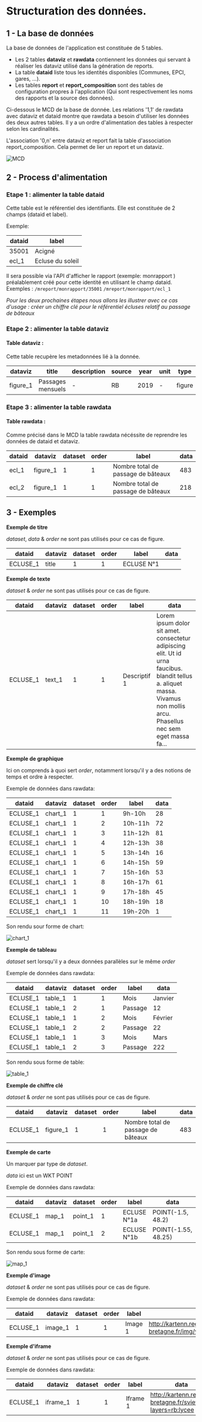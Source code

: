 # Structuration des données.


## 1 - La base de données


La base de données de l'application est constituée de 5 tables.

* Les 2 tables **dataviz** et **rawdata** contiennent les données qui servant à réaliser les dataviz utilisé dans la génération de reports.
* La table **dataid** liste tous les identités disponibles (Communes, EPCI, gares, ...).
* Les tables **report** et **report_composition** sont des tables de configuration propres à l'application (Qui sont respectivement les noms des rapports et la source des données).

Ci-dessous le MCD de la base de donnée. Les relations '1,1' de rawdata avec dataviz et dataid montre que rawdata a besoin d'utiliser les données des deux autres tables. Il y a un ordre d'alimentation des tables à respecter selon les cardinalités.

L'association '0,n' entre dataviz et report fait la table d'association report_composition. Cela permet de lier un report et un dataviz.

![MCD](img/mcd.png "MCD")


## 2 - Process d'alimentation

### Etape 1 : alimenter la table dataid


Cette table est le référentiel des identifiants. Elle est constituée de 2 champs (dataid et label).

Exemple:

dataid | label
-------|------
35001 | Acigné
ecl_1 | Ecluse du soleil

Il sera possible via l'API d'afficher le rapport (exemple: monrapport ) préalablement créé pour cette identité en utilisant le champ dataid.
Exemples : 
``/mreport/monrapport/35001``
``/mreport/monrapport/ecl_1``


*Pour les deux prochaines étapes nous allons les illustrer avec ce cas d'usage : créer un chiffre clé pour le référentiel écluses relatif au passage de bâteaux*


### Etape 2 : alimenter la table dataviz

#### Table dataviz :

Cette table recupère les metadonnées lié à la donnée. 

dataviz | title | description | source | year | unit | type | level | job | viz
--------|-------|-------------|--------|------|------|------|-------|-----|----
figure_1 | Passages mensuels | - | RB | 2019 | - | figure | ecluse | - | -


### Etape 3 : alimenter la table rawdata

#### Table rawdata :


Comme précisé dans le MCD la table rawdata nécéssite de reprendre les données de dataid et dataviz.

dataid | dataviz | dataset | order | label | data
-------|---------|---------|------|--------|-----
ecl_1 | figure_1 | 1 | 1 | Nombre total de passage de bâteaux | 483
ecl_2 | figure_1 | 1 | 1 | Nombre total de passage de bâteaux | 218


## 3 - Exemples


**Exemple de titre** 

*dataset*, *data* & *order* ne sont pas utilisés pour ce cas de figure.

dataid | dataviz | dataset | order | label | data
-------|---------|---------|------|--------|-----
ECLUSE_1 | title | 1 | 1 |ECLUSE N°1 |


**Exemple de texte**

*dataset* & *order* ne sont pas utilisés pour ce cas de figure.

dataid | dataviz | dataset | order | label | data
-------|---------|---------|------|--------|-----
ECLUSE_1 | text_1 | 1 | 1 | Descriptif 1 | Lorem ipsum dolor sit amet. consectetur adipiscing elit. Ut id urna faucibus. blandit tellus a. aliquet massa. Vivamus non mollis arcu. Phasellus nec sem eget massa fa...


**Exemple de graphique** 

Ici on comprends à quoi sert *order*, notamment lorsqu'il y a des notions de temps et ordre à respecter.

Exemple de données dans rawdata:

dataid | dataviz | dataset | order | label | data
-------|---------|---------|------|--------|-----
ECLUSE_1 | chart_1 | 1 | 1 | 9h-10h | 28
ECLUSE_1 | chart_1 | 1 | 2 | 10h-11h |72
ECLUSE_1 | chart_1 | 1 | 3 | 11h-12h | 81
ECLUSE_1 | chart_1 | 1 | 4 | 12h-13h | 38
ECLUSE_1 | chart_1 | 1 | 5 | 13h-14h | 16
ECLUSE_1 | chart_1 | 1 | 6 | 14h-15h | 59
ECLUSE_1 | chart_1 | 1 | 7 | 15h-16h | 53
ECLUSE_1 | chart_1 | 1 | 8 | 16h-17h | 61
ECLUSE_1 | chart_1 | 1 | 9 | 17h-18h | 45
ECLUSE_1 | chart_1 | 1 | 10 | 18h-19h | 18
ECLUSE_1 | chart_1 | 1 | 11 | 19h-20h | 1

Son rendu sour forme de chart:

![chart_1](img/chart_1.png?raw=true  "chart_1")


**Exemple de tableau** 

*dataset* sert lorsqu'il y a deux données parallèles sur le même *order*

Exemple de données dans rawdata:

dataid | dataviz | dataset | order | label | data
-------|---------|---------|------|--------|-----
ECLUSE_1 | table_1 | 1 | 1 | Mois | Janvier |
ECLUSE_1 | table_1 | 2 | 1 | Passage | 12 |
ECLUSE_1 | table_1 | 1 | 2 | Mois | Février |
ECLUSE_1 | table_1 | 2 | 2 | Passage | 22 |
ECLUSE_1 | table_1 | 1 | 3 | Mois | Mars |
ECLUSE_1 | table_1 | 2 | 3 | Passage | 222

Son rendu sous forme de table:

![table_1](img/table_1.png?raw=true  "table_1")

**Exemple de chiffre clé**

*dataset* & *order* ne sont pas utilisés pour ce cas de figure.

dataid | dataviz | dataset | order | label | data
-------|---------|---------|------|--------|-----
ECLUSE_1 | figure_1 | 1 | 1 | Nombre total de passage de bâteaux | 483


**Exemple de carte** 

Un marquer par type de *dataset*. 

*data* ici est un WKT POINT

Exemple de données dans rawdata:

dataid | dataviz | dataset | order | label | data
-------|---------|---------|------|--------|-----
ECLUSE_1 | map_1 | point_1 | 1 | ECLUSE N°1a | POINT(-1.5, 48.2)
ECLUSE_1 | map_1 | point_1 | 2 | ECLUSE N°1b | POINT(-1.55, 48.25)

Son rendu sous forme de carte:

![map_1](img/map_1.png?raw=true  "map_1")

**Exemple d'image** 

*dataset* & *order* ne sont pas utilisés pour ce cas de figure.

Exemple de données dans rawdata:

dataid | dataviz | dataset | order | label | data
-------|---------|---------|------|--------|-----
ECLUSE_1 | image_1 | 1 | 1 | Image 1 | http://kartenn.region-bretagne.fr/img/vn/ecluse/ECL_IR33.jpg


**Exemple d'iframe** 

*dataset* & *order* ne sont pas utilisés pour ce cas de figure.

Exemple de données dans rawdata:

dataid | dataviz | dataset | order | label | data
-------|---------|---------|------|--------|-----
ECLUSE_1 | iframe_1 | 1 | 1 | Iframe 1 | http://kartenn.region-bretagne.fr/sviewer/?layers=rb:lycee